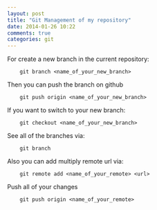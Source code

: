 ```yaml
---
layout: post
title: "Git Management of my repository"
date: 2014-01-26 10:22
comments: true
categories: git
---
```

For create a new branch in the current repository:

```
	git branch <name_of_your_new_branch>

```
Then you can push the branch on github

```
	git push origin <name_of_your_new_branch>

```
If you want to switch to your new branch:

```
	git checkout <name_of_your_new_branch>

```
See all of the branches via:

```
	git branch

```
Also you can add multiply remote url via:

```
	git remote add <name_of_your_remote> <url>

```
Push all of your changes

```
	git push origin <name_of_your_remote>

```

